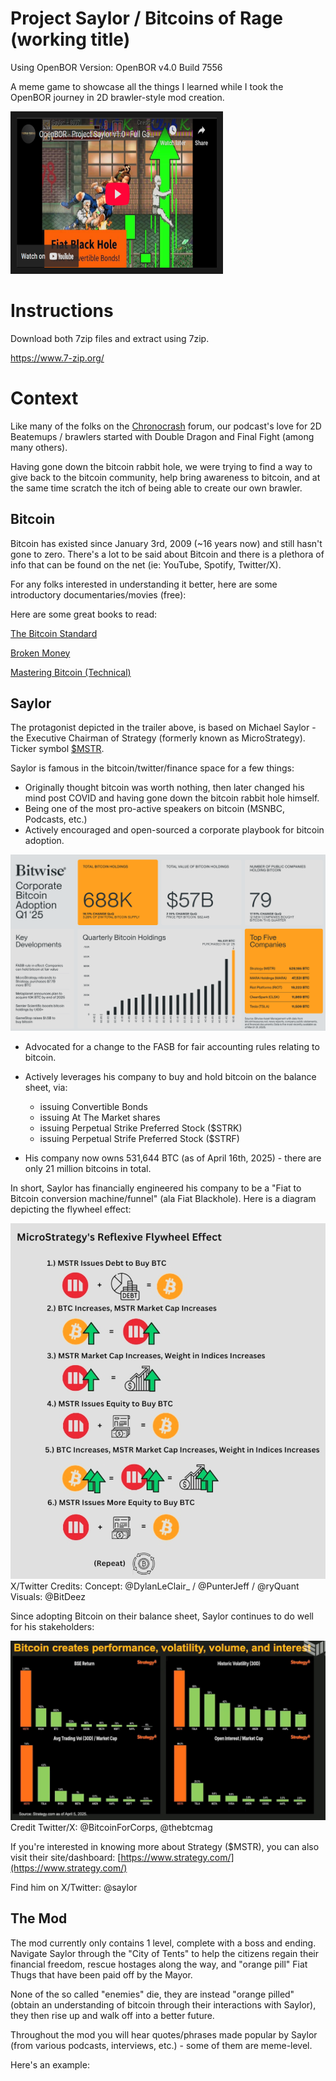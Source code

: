 # Project Saylor / Bitcoins of Rage (working title)

Using OpenBOR Version: OpenBOR v4.0 Build 7556

A meme game to showcase all the things I learned while I took the OpenBOR journey in 2D brawler-style mod creation.

<a href="https://www.youtube.com/watch?v=psBL4gvat8k&t=3s" target="_blank"><img src="https://github.com/VirtusVerbis/ProjectSaylor_BitcoinsOfRage/blob/main/readme_src/ProjSaylor_youtube.png" 
alt="Click to watch trailer" width="320" height="240" border="10" /></a>


# Instructions

Download both 7zip files and extract using 7zip.

https://www.7-zip.org/



# Context

Like many of the folks on the [Chronocrash](https://www.chronocrash.com/) forum, our podcast's love for 2D Beatemups / brawlers started with Double Dragon and Final Fight (among many others).

Having gone down the bitcoin rabbit hole, we were trying to find a way to give back to the bitcoin community, help bring awareness to bitcoin, and at the same time scratch the itch of being able to create our own brawler.


## Bitcoin

Bitcoin has existed since January 3rd, 2009 (~16 years now) and still hasn't gone to zero. There's a lot to be said about Bitcoin and there is a plethora of info that can be found on the net (ie: YouTube, Spotify, Twitter/X).

For any folks interested in understanding it better, here are some introductory documentaries/movies (free):




Here are some great books to read:

[The Bitcoin Standard](https://www.amazon.com/dp/1119473861/?bestFormat=true&k=bitcoin%20standard&ref_=nb_sb_ss_w_scx-ent-pd-bk-d_de_k0_1_16&crid=2TLRJFOELT4NS&sprefix=bitcoin%20standard)

[Broken Money](https://www.amazon.com/Broken-Money-Financial-System-Failing/dp/B0CNS7NQLD/ref=sr_1_1?crid=1JVWCUF4LJ79H&dib=eyJ2IjoiMSJ9.QQTmoXfHo3orjH9JlysRUr9vH-0EGH4pZV-Ob7W47te8NyJ-BupmguhjTw8g6OekqWY-91NSVr3asXfSDVO2ogVXAiACXyLmj_W2pK7H2263OCLuhgEEL-Cl8x14-Z6X0MU7wX69a9ZltRCJEFloTp-cZMwPLQ2_RJ_HrcZnkEzh1ti9ONoUpCrVR3e-JOMaSI4r3FWPxn-ZC8b-s7skM_Xffr-XABkqCxAWXCKCV6s.jpS_xm68fhZLeqmcgtVTX9ehhO5g4san1grd8jNOH7g&dib_tag=se&keywords=broken+money&qid=1744857885&s=books&sprefix=broken+money%2Cstripbooks%2C149&sr=1-1)

[Mastering Bitcoin (Technical)](https://www.amazon.com/Mastering-Bitcoin-Programming-Open-Blockchain/dp/1098150090/ref=pd_rhf_se_s_pd_sbs_rvi_d_sccl_2_6/137-9373380-1340239?pd_rd_w=COge7&content-id=amzn1.sym.46e2be74-be72-4d3f-86e1-1de279690c4e&pf_rd_p=46e2be74-be72-4d3f-86e1-1de279690c4e&pf_rd_r=GZCSTE83X6H1PAN8ZA6V&pd_rd_wg=5DaNL&pd_rd_r=cd477d3d-d81a-4b35-a215-cb1803bf0650&pd_rd_i=1098150090&psc=1)

## Saylor

The protagonist depicted in the trailer above, is based on Michael Saylor - the Executive Chairman of Strategy (formerly known as MicroStrategy). Ticker symbol [$MSTR](https://www.google.com/search?q=%24MSTR&rlz=1C1CHBF_enCA1033CA1033&oq=%24MSTR&gs_lcrp=EgZjaHJvbWUyDAgAEEUYORixAxiABDIHCAEQABiABDIHCAIQABiABDIHCAMQABiABDIHCAQQABiABDIGCAUQRRg9MgYIBhBFGD0yBggHEEUYQdIBCDEyMzdqMGo3qAIAsAIA&sourceid=chrome&ie=UTF-8).

Saylor is famous in the bitcoin/twitter/finance space for a few things:

* Originally thought bitcoin was worth nothing, then later changed his mind post COVID and having gone down the bitcoin rabbit hole himself.
* Being one of the most pro-active speakers on bitcoin (MSNBC, Podcasts, etc.)
* Actively encouraged and open-sourced a corporate playbook for bitcoin adoption.

![alt text](https://github.com/VirtusVerbis/ProjectSaylor_BitcoinsOfRage/blob/main/readme_src/bitwise_companies.png "Credit Bitwise")


* Advocated for a change to the FASB for fair accounting rules relating to bitcoin.
* Actively leverages his company to buy and hold bitcoin on the balance sheet, via:
  
  - issuing Convertible Bonds
  - issuing At The Market shares
  - issuing Perpetual Strike Preferred Stock ($STRK)
  - issuing Perpetual Strife Preferred Stock ($STRF)
  
* His company now owns 531,644 BTC (as of April 16th, 2025) - there are only 21 million bitcoins in total.


In short, Saylor has financially engineered his company to be a "Fiat to Bitcoin conversion machine/funnel" (ala Fiat Blackhole). Here is a diagram depicting the flywheel effect:

![alt text](https://github.com/VirtusVerbis/ProjectSaylor_BitcoinsOfRage/blob/main/readme_src/mstr_flywheel.png "MSTR Flywheel")
X/Twitter Credits:
Concept: @DylanLeClair_ / @PunterJeff / @ryQuant
Visuals: @BitDeez

Since adopting Bitcoin on their balance sheet, Saylor continues to do well for his stakeholders:

![alt text](https://github.com/VirtusVerbis/ProjectSaylor_BitcoinsOfRage/blob/main/readme_src/mstr_chart.png "MSTR Chart")
Credit Twitter/X: @BitcoinForCorps, @thebtcmag


If you're interested in knowing more about Strategy ($MSTR), you can also visit their site/dashboard:
[https://www.strategy.com/](https://www.strategy.com/)


Find him on X/Twitter: @saylor


## The Mod

The mod currently only contains 1 level, complete with a boss and ending. Navigate Saylor through the "City of Tents" to help the citizens regain their financial freedom, rescue hostages along the way, and "orange pill" Fiat Thugs that have been paid off by the Mayor.

None of the so called "enemies" die, they are instead "orange pilled" (obtain an understanding of bitcoin through their interactions with Saylor), they then rise up and walk off into a better future.

Throughout the mod you will hear quotes/phrases made popular by Saylor (from various podcasts, interviews, etc.) - some of them are meme-level.

Here's an example:


